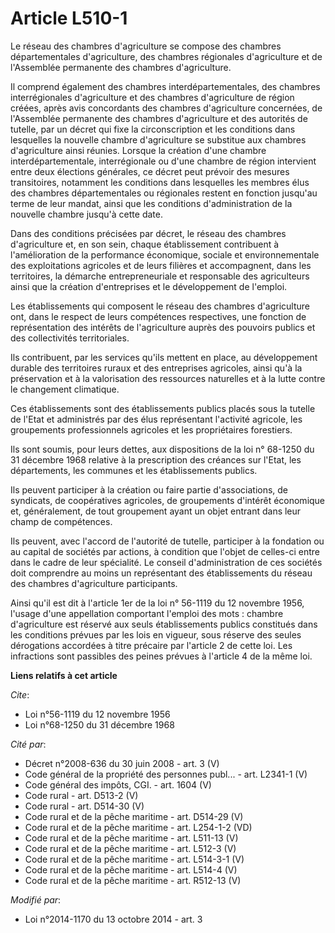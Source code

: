 # Article L510-1

Le réseau des chambres d'agriculture se compose des chambres départementales d'agriculture, des chambres régionales
d'agriculture et de l'Assemblée permanente des chambres d'agriculture. 

Il comprend également des chambres interdépartementales, des chambres interrégionales d'agriculture et des chambres
d'agriculture de région créées, après avis concordants des chambres d'agriculture concernées, de l'Assemblée permanente des
chambres d'agriculture et des autorités de tutelle, par un décret qui fixe la circonscription et les conditions dans
lesquelles la nouvelle chambre d'agriculture se substitue aux chambres d'agriculture ainsi réunies. Lorsque la création d'une
chambre interdépartementale, interrégionale ou d'une chambre de région intervient entre deux élections générales, ce décret
peut prévoir des mesures transitoires, notamment les conditions dans lesquelles les membres élus des chambres départementales
ou régionales restent en fonction jusqu'au terme de leur mandat, ainsi que les conditions d'administration de la nouvelle
chambre jusqu'à cette date. 

Dans des conditions précisées par décret, le réseau des chambres d'agriculture et, en son sein, chaque établissement
contribuent à l'amélioration de la performance économique, sociale et environnementale des exploitations agricoles et de
leurs filières et accompagnent, dans les territoires, la démarche entrepreneuriale et responsable des agriculteurs ainsi que
la création d'entreprises et le développement de l'emploi. 

Les établissements qui composent le réseau des chambres d'agriculture ont, dans le respect de leurs compétences respectives,
une fonction de représentation des intérêts de l'agriculture auprès des pouvoirs publics et des collectivités territoriales. 

Ils contribuent, par les services qu'ils mettent en place, au développement durable des territoires ruraux et des entreprises
agricoles, ainsi qu'à la préservation et à la valorisation des ressources naturelles et à la lutte contre le changement
climatique. 

Ces établissements sont des établissements publics placés sous la tutelle de l'Etat et administrés par des élus représentant
l'activité agricole, les groupements professionnels agricoles et les propriétaires forestiers. 

Ils sont soumis, pour leurs dettes, aux dispositions de la loi n° 68-1250 du 31 décembre 1968 relative à la prescription des
créances sur l'Etat, les départements, les communes et les établissements publics. 

Ils peuvent participer à la création ou faire partie d'associations, de syndicats, de coopératives agricoles, de groupements
d'intérêt économique et, généralement, de tout groupement ayant un objet entrant dans leur champ de compétences. 

Ils peuvent, avec l'accord de l'autorité de tutelle, participer à la fondation ou au capital de sociétés par actions, à
condition que l'objet de celles-ci entre dans le cadre de leur spécialité. Le conseil d'administration de ces sociétés doit
comprendre au moins un représentant des établissements du réseau des chambres d'agriculture participants. 

Ainsi qu'il est dit à l'article 1er de la loi n° 56-1119 du 12 novembre 1956, l'usage d'une appellation comportant l'emploi
des mots : chambre d'agriculture est réservé aux seuls établissements publics constitués dans les conditions prévues par les
lois en vigueur, sous réserve des seules dérogations accordées à titre précaire par l'article 2 de cette loi. Les infractions
sont passibles des peines prévues à l'article 4 de la même loi.

**Liens relatifs à cet article**

_Cite_:

  - Loi n°56-1119 du 12 novembre 1956
  - Loi n°68-1250 du 31 décembre 1968

_Cité par_:

  - Décret n°2008-636 du 30 juin 2008 - art. 3 (V)
  - Code général de la propriété des personnes publ... - art. L2341-1 (V)
  - Code général des impôts, CGI. - art. 1604 (V)
  - Code rural - art. D513-2 (V)
  - Code rural - art. D514-30 (V)
  - Code rural et de la pêche maritime - art. D514-29 (V)
  - Code rural et de la pêche maritime - art. L254-1-2 (VD)
  - Code rural et de la pêche maritime - art. L511-13 (V)
  - Code rural et de la pêche maritime - art. L512-3 (V)
  - Code rural et de la pêche maritime - art. L514-3-1 (V)
  - Code rural et de la pêche maritime - art. L514-4 (V)
  - Code rural et de la pêche maritime - art. R512-13 (V)

_Modifié par_:

  - Loi n°2014-1170 du 13 octobre 2014 - art. 3
